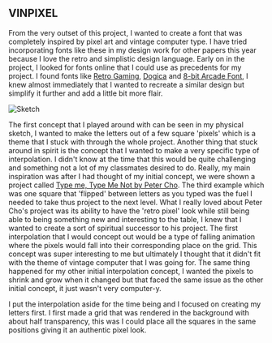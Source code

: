 ## VINPIXEL

From the very outset of this project, I wanted to create a font that was completely inspired by pixel art and vintage computer type. I have tried incorporating fonts like these in my design work for other papers this year because I love the retro and simplistic design language. Early on in the project, I looked for fonts online that I could use as precedents for my project. I found fonts like [Retro Gaming](https://www.dafont.com/retro-gaming.font), [Dogica](https://www.dafont.com/dogica.font) and [8-bit Arcade Font](https://www.dafont.com/8-bit-arcade.font), I knew almost immediately that I wanted to recreate a similar design but simplify it further and add a little bit more flair.

![Sketch](https://i.imgur.com/B5xGSH1.png)

The first concept that I played around with can be seen in my physical sketch, I wanted to make the letters out of a few square 'pixels' which is a theme that I stuck with through the whole project. Another thing that stuck around in spirit is the concept that I wanted to make a very specific type of interpolation. I didn't know at the time that this would be quite challenging and something not a lot of my classmates desired to do. Really, my main inspiration was after I had thought of my initial concept, we were shown a project called [Type me, Type Me Not by Peter Cho](http://www.typotopo.com/typemenot/index.html). The third example which was one square that 'flipped' between letters as you typed was the fuel I needed to take thus project to the next level. What I really loved about Peter Cho's project was its ability to have the 'retro pixel' look while still being able to being something new and interesting to the table, I knew that I wanted to create a sort of spiritual successor to his project. The first interpolation that  I would concept out would be a type of falling animation where the pixels would fall into their corresponding place on the grid. This concept was super interesting to me but ultimately I thought that it didn't fit with the theme of vintage computer that I was going for. The same thing happened for my other initial interpolation concept, I wanted the pixels to shrink and grow when it changed but that faced the same issue as the other initial concept, it just wasn't very computer-y.

I put the interpolation aside for the time being and I focused on creating my letters first. I first made a grid that was rendered in the background with about half transparency, this was I could place all the squares in the same positions giving it an authentic pixel look.
